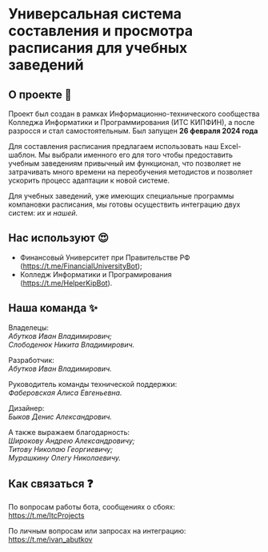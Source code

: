 # Универсальная система составления и просмотра расписания для учебных заведений

## О проекте 🚀
Проект был создан в рамках Информационно-технического сообщества Колледжа Информатики и Программирования (ИТС КИПФИН), а после разросся и стал самостоятельным. Был запущен **26 февраля 2024 года**

Для составления расписания предлагаем использовать наш Excel-шаблон. Мы выбрали именного его для того чтобы предоставить учебным заведениям привычный им функционал, что позволяет не затрачивать много времени на переобучения методистов и позволяет ускорить процесс адаптации к новой системе.

Для учебных заведений, уже имеющих специальные программы компановки расписания, мы готовы осуществить интеграцию двух систем: *их* и *нашей*.

## Нас используют 😍
- Финансовый Университет при Правительстве РФ\
(https://t.me/FinancialUniversityBot);
- Колледж Информатики и Програмирования\
(https://t.me/HelperKipBot).

## Наша команда ✨
Владелецы:\
*Абутков Иван Владимирович;*\
*Слободенюк Никита Владимирович.*

Разработчик:\
*Абутков Иван Владимирович.*

Руководитель команды технической поддержки:\
*Фаберовская Алиса Евгеньевна.*

Дизайнер:\
*Быков Денис Александрович.*

А также выражаем благодарность:\
*Широкову Андрею Александровичу;*\
*Титову Николаю Георгиевичу;*\
*Мурашкину Олегу Николаевичу.*

## Как связаться ❓
По вопросам работы бота, сообщениях о сбоях:\
https://t.me/ItcProjects

По личным вопросам или запросах на интеграцию:\
https://t.me/ivan_abutkov
